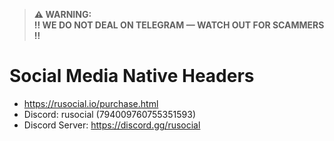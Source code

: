 > **⚠️ WARNING:**  
> **‼️ WE DO NOT DEAL ON TELEGRAM — WATCH OUT FOR SCAMMERS ‼️**

# Social Media Native Headers
- https://rusocial.io/purchase.html
- Discord: rusocial (794009760755351593)
- Discord Server: https://discord.gg/rusocial
